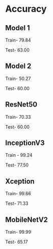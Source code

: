 # Accuracy

## Model 1
Train- 79.84

Test- 63.00

## Model 2
Train- 50.27

Test- 60.00

## ResNet50
Train- 70.33

Test- 60.00

## InceptionV3
Train - 99.24

Test- 77.50

## Xception
Train-  99.66

Test- 71.33

## MobileNetV2
Train- 99.99

Test- 65.17


